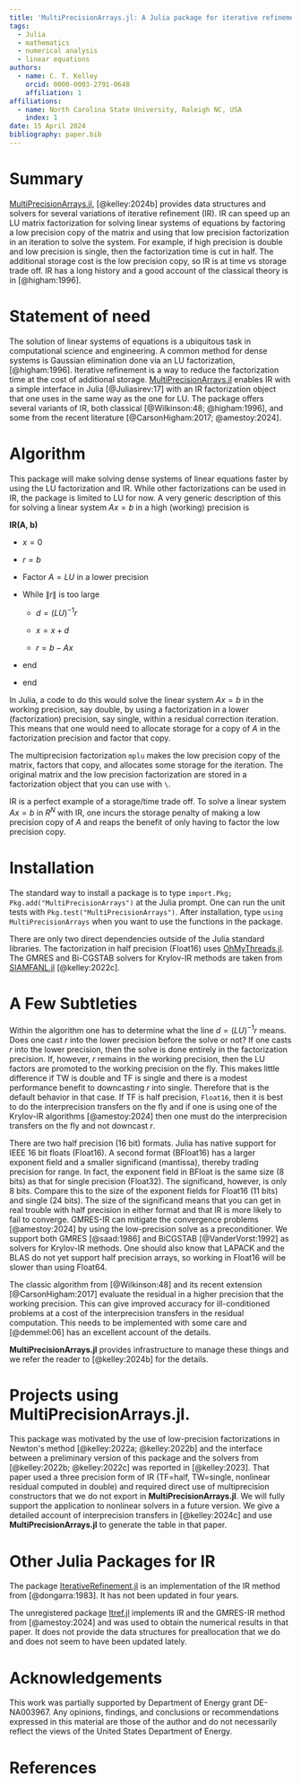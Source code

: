```yaml
---
title: 'MultiPrecisionArrays.jl: A Julia package for iterative refinement'
tags:
  - Julia
  - mathematics
  - numerical analysis
  - linear equations
authors:
  - name: C. T. Kelley
    orcid: 0000-0003-2791-0648
    affiliation: 1
affiliations:
  - name: North Carolina State University, Raleigh NC, USA
    index: 1
date: 15 April 2024
bibliography: paper.bib
---
```


# Summary

[MultiPrecisionArrays.jl](https://github.com/ctkelley/MultiPrecisionArrays.jl),
[@kelley:2024b] provides data structures and
solvers for several variations of iterative refinement (IR). IR can speed up an LU matrix factorization for solving linear systems of equations by
factoring a low precision copy of the matrix and using that 
low precision factorization in an iteration to solve the system.
For example, if high precision is double and low precision is single,
then the factorization time is cut in half.
The additional storage cost is the low precision copy, 
so IR is at time vs storage trade off. IR has a long history
and a good account of the classical theory is in [@higham:1996].

# Statement of need

The solution of linear systems of equations is a ubiquitous task
in computational science and engineering. A common method for dense
systems is Gaussian elimination done via an LU factorization,
[@higham:1996].  Iterative refinement is a way to reduce the factorization
time at the cost of additional storage. 
[MultiPrecisionArrays.jl](https://github.com/ctkelley/MultiPrecisionArrays.jl)
enables IR with a simple interface in Julia [@Juliasirev:17] with an
IR factorization object that one uses in the same way as the one for LU.
The package offers several variants of IR, both classical
[@Wilkinson:48; @higham:1996], and some from the recent literature
[@CarsonHigham:2017; @amestoy:2024].

# Algorithm

This package will make solving dense systems of linear equations faster by using the LU factorization and IR. While other factorizations can be used in IR, the
package is limited to LU for now. A very generic description of this 
for solving a linear system $A x = b$ in a high (working) precision is

__IR(A, b)__

- $x = 0$

- $r = b$

- Factor $A = LU$ in a lower precision

- While $\| r \|$ is too large

  - $d = (LU)^{-1} r$

  - $x = x + d$

  - $r = b - Ax$

- end

- end


In Julia, a code to do this would solve the linear system $A x = b$ 
in the working precision, say double,
by using a factorization in a lower (factorization) 
precision, say single, within a residual correction iteration. 
This means that one would need to allocate storage for a copy of $A$ 
in the factorization precision and factor that copy. 

The multiprecision factorization ```mplu``` makes the low precision copy
of the matrix, factors that copy, and allocates some storage for the 
iteration. The original matrix and the low precision factorization
are stored in a factorization object that you can use with ```\```.

IR is a perfect example of a storage/time trade off.
To solve a linear system $A x = b$ in $R^N$ with IR,
one incurs the storage penalty of making a low
precision copy of $A$ and reaps the benefit of only having to
factor the low precision copy.

# Installation

The standard way to install a package is to type ```import.Pkg; Pkg.add("MultiPrecisionArrays")``` at the Julia prompt. One can run the unit tests with ```Pkg.test("MultiPrecisionArrays")```.
After installation, type ```using MultiPrecisionArrays``` when you want to use the functions in the package.

There are only two direct dependencies outside of the Julia standard libraries.
The factorization in half precision (Float16) uses 
[OhMyThreads.jl](https://github.com/JuliaFolds2/OhMyThreads.jl). The
GMRES and Bi-CGSTAB solvers for Krylov-IR methods are taken from
[SIAMFANL.jl](https://github.com/ctkelley/SIAMFANLEquations.jl)
[@kelley:2022c].

# A Few Subtleties

Within the algorithm one has to determine what the line
$d = (LU)^{-1} r$ means. Does one cast $r$ into the lower precision before 
the solve or not? If one casts $r$ into the lower precision, then the solve
is done entirely in the factorization precision. If, however, $r$ remains
in the working precision, then the LU factors are promoted to the working
precision on the fly. This makes little difference if TW is double and 
TF is single and there is a modest performance benefit to downcasting $r$ into
single. Therefore that is the default behavior in that case. 
If TF is half precision, ```Float16```, then it is best to do the interprecision
transfers on the fly and if 
one is using one of the Krylov-IR algorithms
[@amestoy:2024] then one must do the interprecision transfers on the fly
and not downcast $r$.

There are two half precision (16 bit) formats. Julia has native support for IEEE 16 bit floats (Float16). A second format (BFloat16) has a larger exponent field and a smaller significand (mantissa), thereby trading precision for range. In fact, the exponent field in BFloat is the same size (8 bits) as that for single precision (Float32). The significand, however, is only 8 bits. Compare this to the size of the exponent fields for Float16 (11 bits) and single (24 bits). The size of the significand means that you can get in real trouble with half precision in either format and that IR is more likely to fail to converge. GMRES-IR
can mitigate the convergence problems [@amestoy:2024] by using the 
low-precision solve as a preconditioner. We support both GMRES 
[@saad:1986] and BiCGSTAB [@VanderVorst:1992] as solvers for
Krylov-IR methods. One should also know that LAPACK and the BLAS do not yet
support half precision arrays, so working in Float16 will be slower than
using Float64. 

The classic algorithm from [@Wilkinson:48] and its recent extension
[@CarsonHigham:2017] evaluate the residual in a higher precision
that the working precision. This can give improved accuracy for
ill-conditioned problems at a cost of the interprecision transfers
in the residual computation. This needs to be implemented with some
care and [@demmel:06] has an excellent account of the details.

__MultiPrecisionArrays.jl__ provides
infrastructure to manage these things and we refer the reader to
[@kelley:2024b] for the details.

# Projects using __MultiPrecisionArrays.jl__.

This package was motivated by
the use of low-precision factorizations in Newton's method
[@kelley:2022a; @kelley:2022b] and the interface between 
a preliminary version of this
package and the solvers from [@kelley:2022b; @kelley:2022c] was reported in
[@kelley:2023].  That paper used a three 
precision form of IR (TF=half, TW=single, nonlinear residual
computed in double) and required direct use of multiprecision
constructors that we do not export in __MultiPrecisionArrays.jl__.
We will fully support the application to nonlinear solvers in
a future version. We give a detailed account of interprecision
transfers in [@kelley:2024c] and use 
__MultiPrecisionArrays.jl__ to generate the table in that paper.


# Other Julia Packages for IR

The package
[IterativeRefinement.jl](https://github.com/RalphAS/IterativeRefinement.jl)
is an implementation of the IR method from
[@dongarra:1983]. It has not been updated in four years.

The unregistered
package [Itref.jl](https://github.com/bvieuble/Itref.jl) implements
IR and the GMRES-IR method from [@amestoy:2024] and was used to obtain
the numerical results in that paper. It does not provide the
data structures for preallocation that we do and does not seem to have
been updated lately.


# Acknowledgements

This work was partially supported by
Department of Energy grant DE-NA003967. 
Any opinions, findings, and conclusions or recommendations 
expressed in this material are those of the author and 
do not necessarily reflect the views of the United States Department of Energy.


# References
